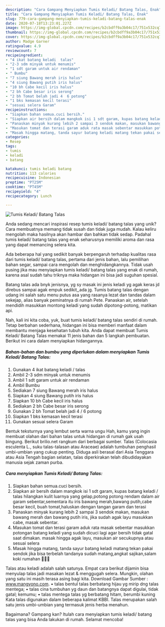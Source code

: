 ```yaml
---
description: "Cara Gampang Menyiapkan Tumis Keladi/ Batang Talas, Enak"
title: "Cara Gampang Menyiapkan Tumis Keladi/ Batang Talas, Enak"
slug: 779-cara-gampang-menyiapkan-tumis-keladi-batang-talas-enak
date: 2020-07-18T13:23:01.227Z
image: https://img-global.cpcdn.com/recipes/b2cbdff9a3b04c17/751x532cq70/tumis-keladi-batang-talas-foto-resep-utama.jpg
thumbnail: https://img-global.cpcdn.com/recipes/b2cbdff9a3b04c17/751x532cq70/tumis-keladi-batang-talas-foto-resep-utama.jpg
cover: https://img-global.cpcdn.com/recipes/b2cbdff9a3b04c17/751x532cq70/tumis-keladi-batang-talas-foto-resep-utama.jpg
author: Madge Garner
ratingvalue: 4.9
reviewcount: 7
recipeingredient:
- "4 ikat batang keladi  talas"
- "2-3 sdm minyak untuk menumis"
- "1 sdt garam untuk air rendaman"
- " Bumbu"
- "7 siung Bawang merah iris halus"
- "4 siung Bawang putih iris halus"
- "10 bh Cabe kecil iris halus"
- "2 bh Cabe besar iris serong"
- "2 bh Tomat belah jadi 4  6 potong"
- "1 bks kemasan kecil terasi"
- "sesuai selera Garam"
recipeinstructions:
- "Siapkan bahan semua.cuci bersih."
- "Siapkan air bersih dalam mangkok isi 1 sdt garam, kupas batang keladi / talas hilangkan kulit luarnya yang gelap,potong potong rendam dalam air garam sebentar,sementara itu iris bawang merah,bawang putih,cabe besar kecil, buah tomat,haluskan dengan tangan garam dan terasi"
- "Panaskan minyak kurang lebih 2 sampai 3 sendok makan, masukan bawang merah dan bawang putih iris, jika sudah agak layu masukkan cabe, masak sebentar."
- "Masukan tomat dan terasi garam aduk rata masak sebentar masukkan potongan batang keladi yang sudah dicuci lagi agar bersih tidak gatal saat dimakan. masak hingga agak layu, masukan air secukupnya atau sesuai selera"
- "Masak hingga matang, tanda sayur batang keladi matang tekan pakai sendok jika bisa terbelah tandanya sudah matang,angkat sajikan,salam koki rumahan 👩‍🍳🌱"
categories:
- Resep
tags:
- tumis
- keladi
- batang

katakunci: tumis keladi batang 
nutrition: 113 calories
recipecuisine: Indonesian
preptime: "PT25M"
cooktime: "PT45M"
recipeyield: "4"
recipecategory: Lunch

---
```



![Tumis Keladi/ Batang Talas](https://img-global.cpcdn.com/recipes/b2cbdff9a3b04c17/751x532cq70/tumis-keladi-batang-talas-foto-resep-utama.jpg)

Anda sedang mencari inspirasi resep tumis keladi/ batang talas yang unik? Cara membuatnya memang tidak susah dan tidak juga mudah. Kalau keliru mengolah maka hasilnya akan hambar dan bahkan tidak sedap. Padahal tumis keladi/ batang talas yang enak seharusnya memiliki aroma dan rasa yang dapat memancing selera kita.

Ada beberapa hal yang sedikit banyak berpengaruh terhadap kualitas rasa dari tumis keladi/ batang talas, pertama dari jenis bahan, lalu pemilihan bahan segar, sampai cara mengolah dan menghidangkannya. Tidak usah pusing jika mau menyiapkan tumis keladi/ batang talas yang enak di rumah, karena asal sudah tahu triknya maka hidangan ini bisa jadi suguhan spesial.

Batang talas ada bnyk jenisnya, yg sy masak ini jenis keladi yg agak keras jd direbus sampai agak empuk sedikit,,ada jg. Tumis batang talas dengan udang ini salah satu menu putus asa yang rasanya lezat dan tandas dalam sekejap, alias banyak peminatnya di rumah Pete. Panaskan air, setelah mendidih masukkan montong keladi yang sudah dipotong-potong, matikan api.


Nah, kali ini kita coba, yuk, buat tumis keladi/ batang talas sendiri di rumah. Tetap berbahan sederhana, hidangan ini bisa memberi manfaat dalam membantu menjaga kesehatan tubuh kita. Anda dapat membuat Tumis Keladi/ Batang Talas memakai 11 jenis bahan dan 5 langkah pembuatan. Berikut ini cara dalam menyiapkan hidangannya.

<!--inarticleads1-->

##### Bahan-bahan dan bumbu yang diperlukan dalam menyiapkan Tumis Keladi/ Batang Talas:

1. Gunakan 4 ikat batang keladi / talas
1. Ambil 2-3 sdm minyak untuk menumis
1. Ambil 1 sdt garam untuk air rendaman
1. Ambil  Bumbu
1. Sediakan 7 siung Bawang merah iris halus
1. Siapkan 4 siung Bawang putih iris halus
1. Siapkan 10 bh Cabe kecil iris halus
1. Sediakan 2 bh Cabe besar iris serong
1. Gunakan 2 bh Tomat belah jadi 4 / 6 potong
1. Siapkan 1 bks kemasan kecil terasi
1. Gunakan sesuai selera Garam


Bentuk teksturnya yang lembut serta warna ungu Hah, kamu yang ingin membuat olahan dari bahan talas untuk hidangan di rumah gak usah bingung. Berikut brilio.net rangkum dari berbagai sumber. Talas (Colocasia esculenta L., suku talas-talasan atau Araceae) adalah tumbuhan penghasil umbi-umbian yang cukup penting. Diduga asli berasal dari Asia Tenggara atau Asia Tengah bagian selatan, talas diperkirakan telah dibudidayakan manusia sejak zaman purba. 

<!--inarticleads2-->

##### Cara menyiapkan Tumis Keladi/ Batang Talas:

1. Siapkan bahan semua.cuci bersih.
1. Siapkan air bersih dalam mangkok isi 1 sdt garam, kupas batang keladi / talas hilangkan kulit luarnya yang gelap,potong potong rendam dalam air garam sebentar,sementara itu iris bawang merah,bawang putih,cabe besar kecil, buah tomat,haluskan dengan tangan garam dan terasi
1. Panaskan minyak kurang lebih 2 sampai 3 sendok makan, masukan bawang merah dan bawang putih iris, jika sudah agak layu masukkan cabe, masak sebentar.
1. Masukan tomat dan terasi garam aduk rata masak sebentar masukkan potongan batang keladi yang sudah dicuci lagi agar bersih tidak gatal saat dimakan. masak hingga agak layu, masukan air secukupnya atau sesuai selera
1. Masak hingga matang, tanda sayur batang keladi matang tekan pakai sendok jika bisa terbelah tandanya sudah matang,angkat sajikan,salam koki rumahan 👩‍🍳🌱


Talas atau keladi adalah salah satunya. Empat cara berikut dijamin bisa menyulap talas jadi masakan lezat &amp; menggugah selera. Mungkin, olahan yang satu ini masih terasa asing bagi kita. Download Gambar Sumber : www.mangyono.com. • talas bentul talas berbatang hijau yg mirip dng talas mentega; • talas cina tumbuhan yg daun dan batangnya dapat digulai, tidak gatal; kemumu; • talas mentega talas yg berbatang hitam, berumbi kuning Kata talas digunakan dalam beberapa kalimat KBBI. Talas merupakan salah satu jenis umbi-umbian yang termasuk jenis herba menahun. 

Bagaimana? Gampang kan? Itulah cara menyiapkan tumis keladi/ batang talas yang bisa Anda lakukan di rumah. Selamat mencoba!
